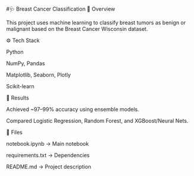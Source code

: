 #🩺 Breast Cancer Classification
📌 Overview

This project uses machine learning to classify breast tumors as benign or malignant based on the Breast Cancer Wisconsin dataset.

⚙️ Tech Stack

Python

NumPy, Pandas

Matplotlib, Seaborn, Plotly

Scikit-learn

🚀 Results

Achieved ~97–99% accuracy using ensemble models.

Compared Logistic Regression, Random Forest, and XGBoost/Neural Nets.

📂 Files

notebook.ipynb → Main notebook

requirements.txt → Dependencies

README.md → Project description
